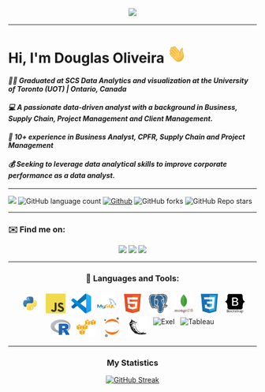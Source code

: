 <div id="header" align="center">
  <img src="https://media3.giphy.com/media/4FQMuOKR6zQRO/giphy.gif?cid=ecf05e47q3yp533yzwzojjwld17g7fh5zt644twlo9yczcwm&rid=giphy.gif&ct=g" width="250"/>
</div>

---

# Hi, I'm Douglas Oliveira <img src="https://github.com/ABSphreak/ABSphreak/raw/master/gifs/Hi.gif" height="38" width="38" >


  <h4> <em>🧑‍🎓 Graduated at SCS Data Analytics and visualization at the University of Toronto (UOT) | Ontario, Canada </em></h4>
  
  <h4> <em>💻 A passionate data-driven analyst with a background in Business, Supply Chain, Project Management and Client Management. </em></hr>
  <h4> <em>🔑 10+ experience in Business Analyst, CPFR, Supply Chain and Project Management </em> </h4>
  <h4> <em>💰 Seeking to leverage data analytical skills to improve corporate performance as a data analyst. </em> </h4>
  
 ---
  
![](https://visitor-badge.laobi.icu/badge?page_id=douguot.douguot)
![GitHub language count](https://img.shields.io/github/languages/count/douguot/Mapping_Earthquakes)
[![Github](https://img.shields.io/github/followers/douguot?label=Follow&style=social)](https://github.com/DougUOT)
![GitHub forks](https://img.shields.io/github/forks/douguot/douguot?style=social) 
![GitHub Repo stars](https://img.shields.io/github/stars/douguot/douguot?style=social)  

---
  
### ✉️ Find me on:

<div align="center"> 
  <a href="https://instagram.com/doug2017br" target="_blank"><img src="https://img.shields.io/badge/-Instagram-%23E4405F?style=for-the-badge&logo=instagram&logoColor=white" target="_blank"></a>
  <a href = "mailto:douglasro2016@gmail.com"><img src="https://img.shields.io/badge/-Gmail-%23333?style=for-the-badge&logo=gmail&logoColor=white" target="_blank"></a>
  <a href="https://www.linkedin.com/in/douglasrdeoliveira/" target="_blank"><img src="https://img.shields.io/badge/-LinkedIn-%230077B5?style=for-the-badge&logo=linkedin&logoColor=white" target="_blank"></a> 

---

### 🧰 Languages and Tools:
  
  
<p align="center">
<img src="https://raw.githubusercontent.com/github/explore/80688e429a7d4ef2fca1e82350fe8e3517d3494d/topics/python/python.png" alt="Python" height="40" style="vertical-align:top; margin:4px">
<img src="https://raw.githubusercontent.com/github/explore/80688e429a7d4ef2fca1e82350fe8e3517d3494d/topics/javascript/javascript.png" alt="Javascript" height="40" style="vertical-align:top; margin:4px">
<img src="https://raw.githubusercontent.com/github/explore/80688e429a7d4ef2fca1e82350fe8e3517d3494d/topics/visual-studio-code/visual-studio-code.png" alt="VS Code" height="40" style="vertical-align:top; margin:4px">
<img src="https://github.com/devicons/devicon/blob/master/icons/mysql/mysql-original-wordmark.svg" alt="MySQL" height="40" style="vertical-align:top; margin:4px">
<img src="https://github.com/devicons/devicon/blob/master/icons/html5/html5-original.svg" alt="HTML" height="40" style="vertical-align:top; margin:4px">
<img src="https://github.com/devicons/devicon/blob/master/icons/postgresql/postgresql-original.svg" alt="PostgreSQL" height="40" style="vertical-align:top; margin:4px">
<img src="https://github.com/devicons/devicon/blob/master/icons/mongodb/mongodb-original-wordmark.svg" alt="Mongodb" height="40" style="vertical-align:top; margin:4px">
<img src="https://github.com/devicons/devicon/blob/master/icons/css3/css3-original.svg" alt="CSS" height="40" style="vertical-align:top; margin:4px">
<img src="https://github.com/devicons/devicon/blob/master/icons/bootstrap/bootstrap-plain-wordmark.svg" alt="Bootstrap" height="40" style="vertical-align:top; margin:4px">
<img src="https://github.com/devicons/devicon/blob/master/icons/r/r-original.svg" alt="R" height="40" style="vertical-align:top; margin:4px">
<img src="https://github.com/devicons/devicon/blob/master/icons/amazonwebservices/amazonwebservices-original.svg" alt="AmazonWebservices" height="40" style="vertical-align:top; margin:4px">
<img src="https://github.com/devicons/devicon/blob/master/icons/jupyter/jupyter-original.svg" alt="Jupyter" height="40" style="vertical-align:top; margin:4px">
<img src="https://github.com/devicons/devicon/blob/master/icons/flask/flask-original.svg" alt="flask" height="40" style="vertical-align:top; margin:4px">
<img src="https://wakatime.com/static/img/editor-icons/excel-128.png" alt="Exel" height="40" style="vertical-align:top; margin:4px">
<img src="https://financeandbusiness.ucdavis.edu/sites/g/files/dgvnsk4871/files/styles/sf_landscape_16x9/public/images/article/tableau_logo_2.png?h=c673cd1c&itok=Xie5DAhG" alt="Tableau" height="40" style="vertical-align:top; margin:4px">
</p>
  
 ---
  
 ### My Statistics 
 [![GitHub Streak](http://github-readme-streak-stats.herokuapp.com?user=douguot&theme=dark&background=000000)](https://git.io/streak-stats)
 

  
 </div>
 
 
 ##
 

